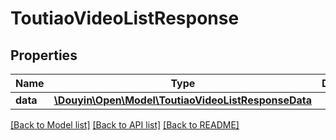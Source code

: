 # ToutiaoVideoListResponse

## Properties
Name | Type | Description | Notes
------------ | ------------- | ------------- | -------------
**data** | [**\Douyin\Open\Model\ToutiaoVideoListResponseData**](ToutiaoVideoListResponseData.md) |  | [optional] 

[[Back to Model list]](../../README.md#documentation-for-models) [[Back to API list]](../../README.md#documentation-for-api-endpoints) [[Back to README]](../../README.md)

